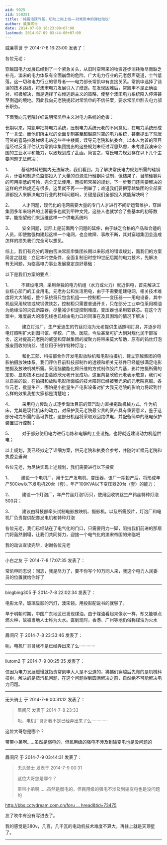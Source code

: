 ```yaml
---
aid: 9025
zid: 550281
title: '纯属活跃气氛，切勿上岗上线——对常凯申的弹劾动议'
author: 威廉零世
date: 2014-07-08 16:23:00+07:00
lastmod: 2014-07-09 03:44:00+07:00
---
```


威廉零世 于 2014-7-8 16:23:00 发表了：

各位元老：

穿越国电力发展已经到了一个紧急关头，从旧时空带来的物资逐步消耗殆尽而缺乏补充，澳宋的电力体系有全面崩盘的危险。广大电力行业的元老怨声载道，士气低落。这一切和电力行业的领导者——电力部长常凯申有直接关系。常凯申选择了错误的技术路线，将澳宋电力发展引入了歧途。在发现困难后，常凯申不是正确面对，积极解决，而是选择了右倾逃跑主义的策略，使整个澳宋电力系统陷入停滞甚至倒退的境地。因此我向元老院提起对常凯申的不信任案，要求常凯申辞去电力部长职务。

下面我向元老院详细说明常凯申主义对电力系统的危害：

长期以来，常凯申把持电力系统，压制电力系统元老的不同意见，在电力系统形成了一言堂。而他们所主张的全面复制甚至超越原时空的电力系统，甚至提出了荒唐可笑的喜马拉雅梯级电站这些空中楼阁，误导元老院和执委会。以本人为首的项目组经过反复评估认为常凯申集团提出的这些规划未经过深思熟虑，未考虑我澳宋帝国的工业水平和能力，以致规划成了乱画。简言之，常氏电力规划存在以下几个主要问题无法解决：

1、        基础材料短期内无法解决，我们看到，为了解决常氏电力规划所需的硅钢片，计委和制造总监部投入了大量的资源进行硅钢片试制，但结果了，目前硅钢片的可用率低的可怜，完全无法使用。而按照常某的规划，下一步我们还需要解决的这样的拦路虎还有很多，这里就不再一一例举了；难道我们要把穿越集团的全部资源都投入来解决电力行业的材料问题吗，关键是我们全部投入就能解决吗？

2、        人才问题，现代化的电网需要大量的专门人才进行不间断运营维护，穿越集团多年来培养的土著最多也就到甲种文凭，这些人也就学会了些基本的初等数学，能指望他们来运维这样一个供电系统吗

3、        安全问题，实际上是前面两个问题的延伸，由于缺乏合格的产品和合适的人员，即使勉强构建起这样一个电网，也会故障、事故不断，其对穿越集团会造成怎样的损失我们完全可以想见。

综上，我们有充分的理由否决常凯申集团长期以来形成的错误规划，而我们的方案简言之就是：立足本时空条件，全面复制旧时空19世纪后期的电力技术，先解决有无问题，为临高电力事业发展奠定良好基础：

以下是我们方案的要点：

1、        不建设电网，采用单独的电力机组（水力或火力）就近供电，首先解决工业核心部门的工业用电，元老办公和生活用电，由于不需要组建电网，相关技术难度将大大降低，整个系统将只包含机组——控制柜——变压器——用电设备，其中机组采用软铁或软钢做铁芯，控制柜只需要普通开关，只在部分工业单位采用桐油为绝缘油的灭弧断路器，尽量减少积淀控制难度。变压器也采用软铁芯。在这个方案中，难度最大的漆包线也已经由电力口的同事在及其困难的情况下解决；

2、        建立灯泡厂，生产爱迪生的竹丝灯泡为元老提供生活照明灯具，并逐步将电灯照明扩大到图书馆、学校、广场、医院，今后甚至可扩大到对规化民干部宿舍，这对提高元老院的威望和穿越集团的凝聚力将带来莫大帮助，原有的钨丝灯泡报废回收的钨丝、钼丝用于制作特种灯泡；

3、        和化工部、科技部合作开发电影放映机和电影拍摄机，建立穿越集团的电影拍摄放映体系。我们评估目前科技部制作的透镜和相关元器件已经能够满足电影拍摄及放映机械所需。采用醋酸酯化棉纤维的方式制作胶片片基，影片拍摄所需的定影、显影技术已经由葛欣欣元老开发成功，这里向葛欣欣元老表示敬意，我们可以自豪的说，在拍摄和放映电影所面临的技术障碍已经被我光荣的元老院克服。各位元老，批量生产，哪怕是小批量生产电影设备对扩大我元老院的影响力将起到什么样的效果我想大家都是清楚地；

4、        采用电力传动方式逐步淘汰目前的蒸汽动力直接拖动机械方式，作为机床，尤其是现代机床的动力，对保护我元老院最宝贵的资产具有重要意义，鉴于这部分动力所需的高可靠性，这部分机组将采取双回路供电，并配备简单的继电保护装置进行控制；

5、        对于部分使用电力进行冶炼和电解的工业设施，也将就近建设动力机组供电；

以上规划，我已经拟定了详细方案，供元老院和执委会参考，并随时听候元老院和执委会垂询

各位元老，为尽快实现上述规划，我们需要进行以下投资

1、        建设一个电机厂，用于生产发电机、变压器，该厂一期投产后，将形成年产500kw以下发电机20台（套），年产100KVA以下变压器20台（套）的能力；

2、        建设一个灯泡厂，年产竹丝灯泡1万只，使用回收钨丝生产钨丝特种灯泡500只；

3、        建议由科技部牵头试制电影放映机、摄影机，以及所需胶片，灯泡厂和电机厂负责提供配套发电机和特种灯泡

各位元老，我们已经站在了电气化的门口，只需要用力一脚，阻挡我们前进的那扇门将轰然倒塌，让我们共同努力，迎接一个电气化的澳宋帝国的来临吧

我的动议宣读完毕，谢谢各位元老

---------

小白之友 于 2014-7-8 17:07:35 发表了：

常凯申同志说：同志，我是尽力了，要不你写个10万同人来，我这个电力人民委员的位置就给你好了

---------

bingbing305 于 2014-7-8 22:02:34 发表了：

电影太早，玻璃显影的汽灯，澳宋镜。用投影配说书的就够了。

早于明朝时期，中国广东地区已发现煤油。由于煤油看起来像水一样，却又能够点燃火种，故被当地人士称为火水。直到现时，香港、广州等地仍俗称煤油为火水

---------

眉间尺 于 2014-7-8 23:33:46 发表了：

呃，电机厂哥哥我不是已经弄出来了么·············

---------

liutom2 于 2014-7-9 00:25:35 发表了：

仅因为电力发展缓慢就指责常凯申大人是不公道的，狒狒们穿越后先爬的是机械科技树，解决的是蒸汽机问题，在这个问题得到圆满解决之前，自然绝不可能解决电力问题。

---------

无头骑士 于 2014-7-9 00:31:12 发表了：

> 眉间尺 发表于 2014-7-8 23:33
> 
> 呃，电机厂哥哥我不是已经弄出来了么·············



这位大哥您是哪个？

带带小弟啊……虽然是弱电的，但民用级的强电不涉及到输变电也是没问题的

---------

眉间尺 于 2014-7-9 03:44:31 发表了：

> 无头骑士 发表于 2014-7-9 00:31
> 
> 这位大哥您是哪个？
> 
> 带带小弟啊……虽然是弱电的，但民用级的强电不涉及到输变电也是没问题的



[http://bbs.cctvdream.com.cn/foru ... hread&tid=73475](http://bbs.cctvdream.com.cn/forum.php?mod=viewthread&tid=73475)

忘了吹牛有没有写进去了。

我的感觉是380v，几百，几千瓦的电动机技术难度不算大，再往上就是天顶星了。

---------

